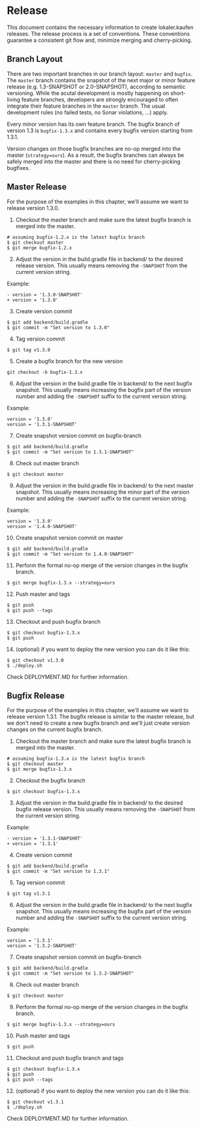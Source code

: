# Release

This document contains the necessary information to create lokaler.kaufen releases. The release process is a set of conventions. These conventions guarantee a consistent git flow and, minimize merging and cherry-picking.

## Branch Layout
There are two important branches in our branch layout: `master` and `bugfix`. The `master` branch contains the snapshot of the next major or minor feature release (e.g. 1.3-SNAPSHOT or 2.0-SNAPSHOT), according to semantic versioning. While the acutal development is mostly happening on short-living feature branches, developers are strongly encouraged to often integrate their feature branches in the `master` branch. The usual development rules (no failed tests, no Sonar violations, ...) apply.

Every minor version has its own feature branch. The bugfix branch of version 1.3 is `bugfix-1.3.x` and contains every bugfix version starting from 1.3.1.

Version changes on those bugfix branches are no-op merged into the master (`strategy=ours`). As a result, the bugfix branches can always be safely merged into the master and there is no need for cherry-picking bugfixes.

## Master Release
For the purpose of the examples in this chapter, we'll assume we want to release version 1.3.0.

1. Checkout the master branch and make sure the latest bugfix branch is merged into the master.

```
# assuming bugfix-1.2.x is the latest bugfix branch
$ git checkout master
$ git merge bugfix-1.2.x
```

2. Adjust the version in the build.gradle file in backend/ to the desired release version. This usually means removing the `-SNAPSHOT` from the current version string.

Example:
```
- version = '1.3.0-SNAPSHOT'
+ version = '1.3.0'
```

3. Create version commit

```
$ git add backend/build.gradle
$ git commit -m "Set version to 1.3.0"
```

4. Tag version commit

```
$ git tag v1.3.0
```

5. Create a bugfix branch for the new version

```
git checkout -b bugfix-1.3.x
```

6. Adjust the version in the build.gradle file in backend/ to the next bugfix snapshot. This usually means increasing the bugfix part of the version number and adding the `-SNAPSHOT` suffix to the current version string.

Example:

```
version = '1.3.0'
version = '1.3.1-SNAPSHOT'
```

7. Create snapshot version commit on bugfix-branch

```
$ git add backend/build.gradle
$ git commit -m "Set version to 1.3.1-SNAPSHOT"
```

8. Check out master branch

```
$ git checkout master
```

9. Adjust the version in the build.gradle file in backend/ to the next master snapshot. This usually means increasing the minor part of the version number and adding the `-SNAPSHOT` suffix to the current version string.

Example:

```
version = '1.3.0'
version = '1.4.0-SNAPSHOT'
```


10. Create snapshot version commit on master

```
$ git add backend/build.gradle
$ git commit -m "Set version to 1.4.0-SNAPSHOT"
```

11. Perform the formal no-op merge of the version changes in the bugfix branch.

```
$ git merge bugfix-1.3.x --strategy=ours
```

12. Push master and tags

```
$ git push
$ git push --tags
```

13. Checkout and push bugfix branch

```
$ git checkout bugfix-1.3.x
$ git push
```

14. (optional) if you want to deploy the new version you can do it like this:

```
$ git checkout v1.3.0
$ ./deploy.sh
```

Check DEPLOYMENT.MD for further information.

## Bugfix Release
For the purpose of the examples in this chapter, we'll assume we want to release version 1.3.1. The bugfix release is similar to the master release, but we don't need to create a new bugfix branch and we'll just create version changes on the current bugfix branch.

1. Checkout the master branch and make sure the latest bugfix branch is merged into the master.

```
# assuming bugfix-1.3.x is the latest bugfix branch
$ git checkout master
$ git merge bugfix-1.3.x
```

2. Checkout the bugfix branch

```
$ git checkout bugfix-1.3.x
```

3. Adjust the version in the build.gradle file in backend/ to the desired bugfix release version. This usually means removing the `-SNAPSHOT` from the current version string.

Example:
```
- version = '1.3.1-SNAPSHOT'
+ version = '1.3.1'
```

4. Create version commit

```
$ git add backend/build.gradle
$ git commit -m "Set version to 1.3.1"
```

5. Tag version commit

```
$ git tag v1.3.1
```

6. Adjust the version in the build.gradle file in backend/ to the next bugfix snapshot. This usually means increasing the bugfix part of the version number and adding the `-SNAPSHOT` suffix to the current version string.

Example:

```
version = '1.3.1'
version = '1.3.2-SNAPSHOT'
```

7. Create snapshot version commit on bugfix-branch

```
$ git add backend/build.gradle
$ git commit -m "Set version to 1.3.2-SNAPSHOT"
```

8. Check out master branch

```
$ git checkout master
```

9. Perform the formal no-op merge of the version changes in the bugfix branch.

```
$ git merge bugfix-1.3.x --strategy=ours
```

10. Push master and tags

```
$ git push
```

11. Checkout and push bugfix branch and tags

```
$ git checkout bugfix-1.3.x
$ git push
$ git push --tags
```

12. (optional) if you want to deploy the new version you can do it like this:

```
$ git checkout v1.3.1
$ ./deploy.sh
```

Check DEPLOYMENT.MD for further information.


